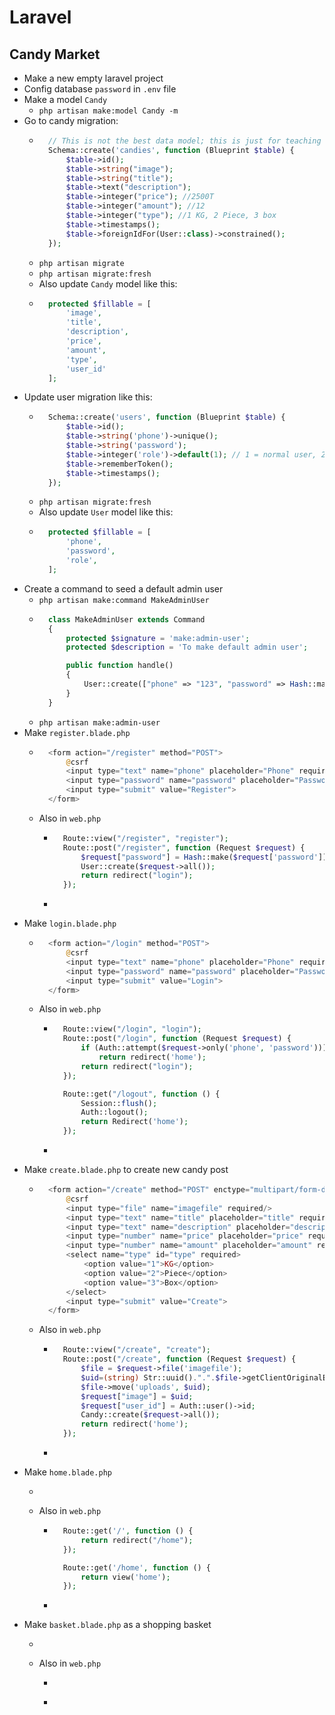 # Laravel
## Candy Market
- Make a new empty laravel project
- Config database `password` in `.env` file
- Make a model `Candy`
    - `php artisan make:model Candy -m`
- Go to candy migration:
    - ~~~php
        // This is not the best data model; this is just for teaching and learning
        Schema::create('candies', function (Blueprint $table) {
            $table->id();
            $table->string("image");
            $table->string("title");
            $table->text("description");
            $table->integer("price"); //2500T
            $table->integer("amount"); //12
            $table->integer("type"); //1 KG, 2 Piece, 3 box
            $table->timestamps();
            $table->foreignIdFor(User::class)->constrained();
        });
      ~~~
    - `php artisan migrate`
    - `php artisan migrate:fresh`
    - Also update `Candy` model like this:
    - ~~~php
        protected $fillable = [
            'image',
            'title',
            'description',
            'price',
            'amount',
            'type',
            'user_id'
        ];
      ~~~
- Update user migration like this:
    - ~~~php
        Schema::create('users', function (Blueprint $table) {
            $table->id();
            $table->string('phone')->unique();
            $table->string('password');
            $table->integer('role')->default(1); // 1 = normal user, 2 = admin
            $table->rememberToken();
            $table->timestamps();
        });
      ~~~
    - `php artisan migrate:fresh`
    - Also update `User` model like this:
    - ~~~php
        protected $fillable = [
            'phone',
            'password',
            'role',
        ];
      ~~~
- Create a command to seed a default admin user
    - `php artisan make:command MakeAdminUser`
    - ~~~php
        class MakeAdminUser extends Command
        {
            protected $signature = 'make:admin-user';
            protected $description = 'To make default admin user';

            public function handle()
            {
                User::create(["phone" => "123", "password" => Hash::make("123"), "role" => "2"]);
            }
        }
      ~~~
    - `php artisan make:admin-user`
- Make `register.blade.php`
    - ~~~php
        <form action="/register" method="POST">
            @csrf
            <input type="text" name="phone" placeholder="Phone" required/>
            <input type="password" name="password" placeholder="Password" required/>
            <input type="submit" value="Register">
        </form>
      ~~~
    - Also in `web.php`
        - ~~~php
            Route::view("/register", "register");
            Route::post("/register", function (Request $request) {
                $request["password"] = Hash::make($request['password']);
                User::create($request->all());
                return redirect("login");
            });
        - ~~~
- Make `login.blade.php`
    - ~~~php
        <form action="/login" method="POST">
            @csrf
            <input type="text" name="phone" placeholder="Phone" required/>
            <input type="password" name="password" placeholder="Password" required/>
            <input type="submit" value="Login">
        </form>
      ~~~
    - Also in `web.php`
        - ~~~php
            Route::view("/login", "login");
            Route::post("/login", function (Request $request) {
                if (Auth::attempt($request->only('phone', 'password')))
                    return redirect('home');
                return redirect("login");
            });

            Route::get("/logout", function () {
                Session::flush();
                Auth::logout();
                return Redirect('home');
            });
        - ~~~
- Make `create.blade.php` to create new candy post
    - ~~~php
        <form action="/create" method="POST" enctype="multipart/form-data">
            @csrf
            <input type="file" name="imagefile" required/>
            <input type="text" name="title" placeholder="title" required/>
            <input type="text" name="description" placeholder="description" required/>
            <input type="number" name="price" placeholder="price" required/>
            <input type="number" name="amount" placeholder="amount" required/>
            <select name="type" id="type" required>
                <option value="1">KG</option>
                <option value="2">Piece</option>
                <option value="3">Box</option>
            </select>
            <input type="submit" value="Create">
        </form>
      ~~~
    - Also in `web.php`
        - ~~~php
            Route::view("/create", "create");
            Route::post("/create", function (Request $request) {
                $file = $request->file('imagefile');
                $uid=(string) Str::uuid().".".$file->getClientOriginalExtension();
                $file->move('uploads', $uid);
                $request["image"] = $uid;
                $request["user_id"] = Auth::user()->id;
                Candy::create($request->all());
                return redirect('home');
            });
        - ~~~
- Make `home.blade.php`
    - ~~~php

      ~~~
    - Also in `web.php`
        - ~~~php
            Route::get('/', function () {
                return redirect("/home");
            });

            Route::get('/home', function () {
                return view('home');
            });
        - ~~~
- Make `basket.blade.php` as a shopping basket
    - ~~~php

      ~~~
    - Also in `web.php`
        - ~~~php

        - ~~~